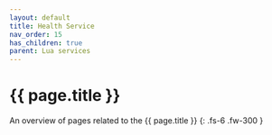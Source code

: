 ```yaml
---
layout: default
title: Health Service
nav_order: 15
has_children: true
parent: Lua services
---
```


# {{ page.title }}


An overview of pages related to the {{ page.title }}
{: .fs-6 .fw-300 }
